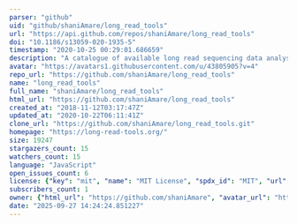 ```yaml
---
parser: "github"
uid: "github/shaniAmare/long_read_tools"
url: "https://api.github.com/repos/shaniAmare/long_read_tools"
doi: "10.1186/s13059-020-1935-5"
timestamp: "2020-10-25 00:29:01.686659"
description: "A catalogue of available long read sequencing data analysis tools"
avatar: "https://avatars1.githubusercontent.com/u/43805905?v=4"
repo_url: "https://github.com/shaniAmare/long_read_tools"
name: "long_read_tools"
full_name: "shaniAmare/long_read_tools"
html_url: "https://github.com/shaniAmare/long_read_tools"
created_at: "2018-11-12T03:17:47Z"
updated_at: "2020-10-22T06:11:41Z"
clone_url: "https://github.com/shaniAmare/long_read_tools.git"
homepage: "https://long-read-tools.org/"
size: 19247
stargazers_count: 15
watchers_count: 15
language: "JavaScript"
open_issues_count: 6
license: {"key": "mit", "name": "MIT License", "spdx_id": "MIT", "url": "https://api.github.com/licenses/mit", "node_id": "MDc6TGljZW5zZTEz"}
subscribers_count: 1
owner: {"html_url": "https://github.com/shaniAmare", "avatar_url": "https://avatars1.githubusercontent.com/u/43805905?v=4", "login": "shaniAmare", "type": "User"}
date: "2025-09-27 14:24:24.851227"
---
```

